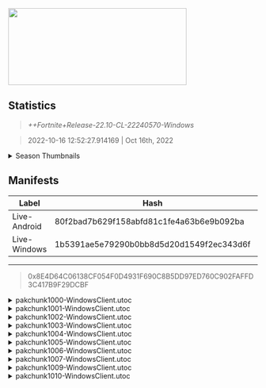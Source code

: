 <div style="pointer-events: none">
  <img style="pointer-events: none" src="https://raw.githubusercontent.com/Tectors/Archive/master/source/dependents/gen.22.10.svg" width="360" height="155">
<div>

## Statistics
> *++Fortnite+Release-22.10-CL-22240570-Windows*

> 2022-10-16 12:52:27.914169 | Oct 16th, 2022

<details>
  <summary>Season Thumbnails</summary>

  > Seasonal thumbnails are a season's normal ltms and their photos.

  | Name | ID |
  | - | - |
  | [Zero Build - Duos](https://raw.githubusercontent.com/Tectors/Archive/master/source/dependents/monthly-rotaton/playlist_nobuildbr_duo_22_10.png) | Playlist_NoBuildBR_Duo |
  | [Solo](https://raw.githubusercontent.com/Tectors/Archive/master/source/dependents/monthly-rotaton/playlist_defaultsolo_22_10.png) | Playlist_DefaultSolo |
  | [Trios](https://raw.githubusercontent.com/Tectors/Archive/master/source/dependents/monthly-rotaton/playlist_trios_22_10.png) | Playlist_Trios |
  | [Zero Build - Solo](https://raw.githubusercontent.com/Tectors/Archive/master/source/dependents/monthly-rotaton/playlist_nobuildbr_solo_22_10.png) | Playlist_NoBuildBR_Solo |
</details>

## Manifests
| Label | Hash | Route |
| - | - | - |
| Live-Android | 80f2bad7b629f158abfd81c1fe4a63b6e9b092ba | [5fcFUQPLT6vOe9nSQkKwPl6ym9KYgQ](https://github.com/Tectors/Archive/blob/master/manifests/5fcFUQPLT6vOe9nSQkKwPl6ym9KYgQ.manifest) |
| Live-Windows | 1b5391ae5e79290b0bb8d5d20d1549f2ec343d6f | [qkL_abvEOBJzzDL00kaQ4zkiGJYisg](https://github.com/Tectors/Archive/blob/master/manifests/qkL_abvEOBJzzDL00kaQ4zkiGJYisg.manifest) |

---

> 0x8E4D64C06138CF054F0D4931F690C8B5DD97ED760C902FAFFD3C417B9F29DCBF

<details>
  <summary>pakchunk1000-WindowsClient.utoc</summary>

  > FortniteGame/Content/Paks/pakchunk1000-WindowsClient.utoc

  > 0x577774E6672E4B8B97301469CBADD32190CBB79860F678D50F44868590EC981C

  <img src="https://raw.githubusercontent.com/Tectors/Archive/master/source/dependents/referred/Pickaxe_SaharaMale.svg" width="100"> <img src="https://raw.githubusercontent.com/Tectors/Archive/master/source/dependents/referred/LoadingScreen_Sahara.svg" width="100"> <img src="https://raw.githubusercontent.com/Tectors/Archive/master/source/dependents/referred/EID_Sahara.svg" width="100"> <img src="https://raw.githubusercontent.com/Tectors/Archive/master/source/dependents/referred/Character_Sahara.svg" width="100"> <img src="https://raw.githubusercontent.com/Tectors/Archive/master/source/dependents/referred/Backpack_Sahara.svg" width="100"> 
</details>

<details>
  <summary>pakchunk1001-WindowsClient.utoc</summary>

  > FortniteGame/Content/Paks/pakchunk1001-WindowsClient.utoc

  > 0x97D101E70FE08BF2838EEB7823393763830F2DA1CFE556D5EA23D8B10C6C0745

  <img src="https://raw.githubusercontent.com/Tectors/Archive/master/source/dependents/referred/LoadingScreen_Spectacle.svg" width="100"> 
</details>

<details>
  <summary>pakchunk1002-WindowsClient.utoc</summary>

  > FortniteGame/Content/Paks/pakchunk1002-WindowsClient.utoc

  > 0x320141A30E3C3FC0FA13AC29CC0BBA5A4D38CB9658B18959D15F452B78484013

  <img src="https://raw.githubusercontent.com/Tectors/Archive/master/source/dependents/referred/EID_Alliteration.svg" width="100"> 
</details>

<details>
  <summary>pakchunk1003-WindowsClient.utoc</summary>

  > FortniteGame/Content/Paks/pakchunk1003-WindowsClient.utoc

  > 0x9000F6F3020EEB5DC546D83971F1B3FA36F439F79DDA5DCDA275464A67AA0805

  <img src="https://raw.githubusercontent.com/Tectors/Archive/master/source/dependents/referred/SPID_431_SoundwaveSeriesAN.svg" width="100"> <img src="https://raw.githubusercontent.com/Tectors/Archive/master/source/dependents/referred/LSID_463_SoundwaveSeriesAN.svg" width="100"> 
</details>

<details>
  <summary>pakchunk1004-WindowsClient.utoc</summary>

  > FortniteGame/Content/Paks/pakchunk1004-WindowsClient.utoc

  > 0xE851A6EFF448024AB69D892C97E764B93BC14B3826CFF0F13D0E22B24301C27B

  <img src="https://raw.githubusercontent.com/Tectors/Archive/master/source/dependents/referred/EID_Coping.svg" width="100"> 
</details>

<details>
  <summary>pakchunk1005-WindowsClient.utoc</summary>

  > FortniteGame/Content/Paks/pakchunk1005-WindowsClient.utoc

  > 0xBDF2191419A649682FCD20C6FE5ECDD04188AC0359A54280ECE7EAA3E9F87C18

  <img src="https://raw.githubusercontent.com/Tectors/Archive/master/source/dependents/referred/Pickaxe_MercurialStorm.svg" width="100"> <img src="https://raw.githubusercontent.com/Tectors/Archive/master/source/dependents/referred/LoadingScreen_MercurialStorm.svg" width="100"> <img src="https://raw.githubusercontent.com/Tectors/Archive/master/source/dependents/referred/EID_MercurialStorm.svg" width="100"> <img src="https://raw.githubusercontent.com/Tectors/Archive/master/source/dependents/referred/Character_MercurialStorm.svg" width="100"> <img src="https://raw.githubusercontent.com/Tectors/Archive/master/source/dependents/referred/Backpack_MercurialStorm.svg" width="100"> 
</details>

<details>
  <summary>pakchunk1006-WindowsClient.utoc</summary>

  > FortniteGame/Content/Paks/pakchunk1006-WindowsClient.utoc

  > 0xDEEF44DAF033B84DD597CB0E1B88F35F6462880F86172BA438B78E6A454E7F72

  <img src="https://raw.githubusercontent.com/Tectors/Archive/master/source/dependents/referred/Wrap_Despair.svg" width="100"> <img src="https://raw.githubusercontent.com/Tectors/Archive/master/source/dependents/referred/Pickaxe_Despair.svg" width="100"> <img src="https://raw.githubusercontent.com/Tectors/Archive/master/source/dependents/referred/LoadingScreen_Despair.svg" width="100"> <img src="https://raw.githubusercontent.com/Tectors/Archive/master/source/dependents/referred/Character_Despair.svg" width="100"> <img src="https://raw.githubusercontent.com/Tectors/Archive/master/source/dependents/referred/Backpack_Despair.svg" width="100"> 
</details>

<details>
  <summary>pakchunk1007-WindowsClient.utoc</summary>

  > FortniteGame/Content/Paks/pakchunk1007-WindowsClient.utoc

  > 0x2728539A3267A2C4262DE18C417842B6497F6AE5FE99D7B93F5D4CB1613022AC

  <img src="https://raw.githubusercontent.com/Tectors/Archive/master/source/dependents/referred/Wrap_DarkAzeala.svg" width="100"> <img src="https://raw.githubusercontent.com/Tectors/Archive/master/source/dependents/referred/Pickaxe_DarkAzalea.svg" width="100"> <img src="https://raw.githubusercontent.com/Tectors/Archive/master/source/dependents/referred/Character_DarkAzalea.svg" width="100"> <img src="https://raw.githubusercontent.com/Tectors/Archive/master/source/dependents/referred/Backpack_DarkAzalea.svg" width="100"> 
</details>

<details>
  <summary>pakchunk1009-WindowsClient.utoc</summary>

  > FortniteGame/Content/Paks/pakchunk1009-WindowsClient.utoc

  > 0xC3F44D6351B55B89FAC1915F6546AA6BB32F132C573D4E36651CA943E51C3556

  <img src="https://raw.githubusercontent.com/Tectors/Archive/master/source/dependents/referred/Character_Billy.svg" width="100"> 
</details>

<details>
  <summary>pakchunk1010-WindowsClient.utoc</summary>

  > FortniteGame/Content/Paks/pakchunk1010-WindowsClient.utoc

  > 0x10F53A7142E3CFADEF88C99D8ED470CBA4DA816A20CDE567557E67B1AFE578BC

  <img src="https://raw.githubusercontent.com/Tectors/Archive/master/source/dependents/referred/EID_Punctual.svg" width="100"> 
</details>

